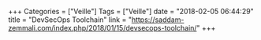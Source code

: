 +++
Categories = ["Veille"]
Tags = ["Veille"]
date = "2018-02-05 06:44:29"
title = "DevSecOps Toolchain"
link = "https://saddam-zemmali.com/index.php/2018/01/15/devsecops-toolchain/"
+++
